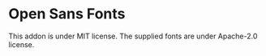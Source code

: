 # Open Sans Fonts

This addon is under MIT license. The supplied fonts are under Apache-2.0 license.